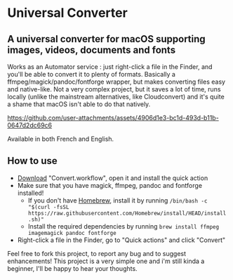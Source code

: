 # Universal Converter
## A universal converter for macOS supporting images, videos, documents and fonts

Works as an Automator service : just right-click a file in the Finder, and you'll be able to convert it to plenty of formats. Basically a ffmpeg/magick/pandoc/fontforge wrapper, but makes converting files easy and native-like. Not a very complex project, but it saves a lot of time, runs locally (unlike the mainstream alternatives, like Cloudconvert) and it's quite a shame that macOS isn't able to do that natively.

https://github.com/user-attachments/assets/4906d1e3-bc1d-493d-b11b-0647d2dc69c6

Available in both French and English.

## How to use
- [Download](https://github.com/42ur/universal-converter/raw/refs/heads/main/Convert.workflow.zip) "Convert.workflow", open it and install the quick action
- Make sure that you have magick, ffmpeg, pandoc and fontforge installed!
  - If you don't have [Homebrew](https://www.brew.sh), install it by running `/bin/bash -c "$(curl -fsSL https://raw.githubusercontent.com/Homebrew/install/HEAD/install.sh)"`
  - Install the required dependencies by running `brew install ffmpeg imagemagick pandoc fontforge`
- Right-click a file in the Finder, go to "Quick actions" and click "Convert"

Feel free to fork this project, to report any bug and to suggest enhancements! This project is a very simple one and i'm still kinda a beginner, I'll be happy to hear your thoughts.
